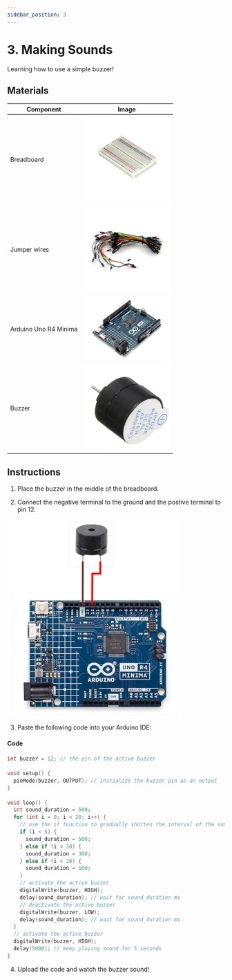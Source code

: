 ```yaml
---
sidebar_position: 3
---
```

# 3. Making Sounds
Learning how to use a simple buzzer!

## Materials
| Component                                   | Image                                                         |
|---------------------------------------------|---------------------------------------------------------------|
| Breadboard                                  | <img src="/img/docs/UNO-R4-Starter-Kit/breadboard.webp" width="200"  />|
| Jumper wires                                | <img src="/img/docs/UNO-R4-Starter-Kit/jumper-wires.webp" width="200" />|
| Arduino Uno R4 Minima                       | <img src="/img/docs/UNO-R4-Starter-Kit/arduino-r4-minima.webp" width="200"  />|
| Buzzer                                      | <img src="/img/docs/UNO-R4-Starter-Kit/Making-Sounds/buzzer.webp" width="200"  /> |


## Instructions

1. Place the buzzer in the middle of the breadboard.

2. Connect the negative terminal to the ground and the postive terminal to pin 12.

<img src="/img/docs/UNO-R4-Starter-Kit/Making-Sounds/wiring-diagram.png" width="400"  />

3. Paste the following code into your Arduino IDE:
#### Code
```cpp
int buzzer = 12; // the pin of the active buzzer

void setup() {
  pinMode(buzzer, OUTPUT); // initialize the buzzer pin as an output
}

void loop() {
  int sound_duration = 500;
  for (int i = 0; i < 20; i++) {
    // use the if function to gradually shorten the interval of the sound
    if (i < 5) {
      sound_duration = 500;
    } else if (i < 10) {
      sound_duration = 300;
    } else if (i < 20) {
      sound_duration = 100;
    }
    // activate the active buzzer
    digitalWrite(buzzer, HIGH);
    delay(sound_duration); // wait for sound_duration ms
    // deactivate the active buzzer
    digitalWrite(buzzer, LOW);
    delay(sound_duration); // wait for sound_duration ms
  }
  // activate the active buzzer
  digitalWrite(buzzer, HIGH);
  delay(5000); // keep playing sound for 5 seconds
}
```
4. Upload the code and watch the buzzer sound!

